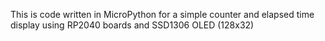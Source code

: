 This is code written in MicroPython for a simple counter and elapsed time  display using RP2040 boards and SSD1306 OLED (128x32)